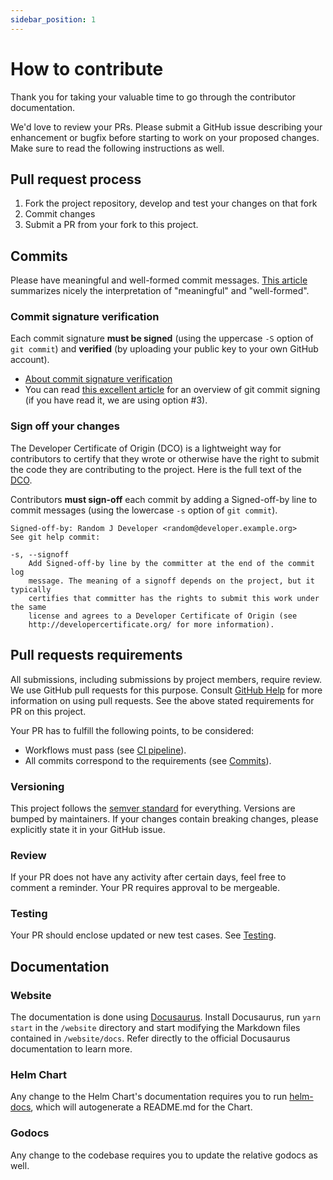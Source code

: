 ```yaml
---
sidebar_position: 1
---
```


# How to contribute

Thank you for taking your valuable time to go through the contributor documentation. 

We'd love to review your PRs. Please submit a GitHub issue describing your enhancement or bugfix before 
starting to work on your proposed changes. Make sure to read the following instructions as well.

## Pull request process

1. Fork the project repository, develop and test your changes on that fork
2. Commit changes
3. Submit a PR from your fork to this project.

## Commits

Please have meaningful and well-formed commit messages. [This article](https://chris.beams.io/posts/git-commit/) 
summarizes nicely the interpretation of "meaningful" and "well-formed".

### Commit signature verification

Each commit signature **must be signed** (using the uppercase `-S` option of `git commit`) and **verified** (by uploading your public
key to your own GitHub account). 

- [About commit signature verification](https://docs.github.com/en/free-pro-team@latest/github/authenticating-to-github/about-commit-signature-verification)
- You can read [this excellent article](https://mikegerwitz.com/2012/05/a-git-horror-story-repository-integrity-with-signed-commits)
  for an overview of git commit signing (if you have read it, we are using option #3).
### Sign off your changes

The Developer Certificate of Origin (DCO) is a lightweight way for contributors to certify that they wrote or otherwise 
have the right to submit the code they are contributing to the project. Here is the full text of the [DCO](https://github.com/bedag/kubernetes-dbaas/blob/main/DCO). 

Contributors **must sign-off** each commit by adding a Signed-off-by line to commit messages (using the lowercase `-s` option of `git commit`).

```
Signed-off-by: Random J Developer <random@developer.example.org>
See git help commit:

-s, --signoff
    Add Signed-off-by line by the committer at the end of the commit log
    message. The meaning of a signoff depends on the project, but it typically
    certifies that committer has the rights to submit this work under the same
    license and agrees to a Developer Certificate of Origin (see
    http://developercertificate.org/ for more information).
```

## Pull requests requirements

All submissions, including submissions by project members, require review. We use GitHub pull requests for this purpose. Consult [GitHub Help](https://help.github.com/articles/about-pull-requests/) for more information on using pull requests. See the above stated requirements for PR on this project.

Your PR has to fulfill the following points, to be considered:

- Workflows must pass (see [CI pipeline](/docs/contributing/ci)).
- All commits correspond to the requirements (see [Commits](/docs/contributing/how-to-contribute)).

### Versioning

This project follows the [semver standard](https://semver.org/) for everything. Versions are bumped by maintainers.
If your changes contain breaking changes, please explicitly state it in your GitHub issue.

### Review

If your PR does not have any activity after certain days, feel free to comment a reminder. Your PR requires approval 
to be mergeable.

### Testing

Your PR should enclose updated or new test cases. See [Testing](/docs/contributing/testing). 

## Documentation

### Website

The documentation is done using [Docusaurus](https://github.com/facebook/docusaurus). Install Docusaurus, 
run `yarn start` in the `/website` directory and start modifying the Markdown
files contained in `/website/docs`. Refer directly to the official Docusaurus documentation to learn more. 

### Helm Chart

Any change to the Helm Chart's documentation requires you to run [helm-docs](https://github.com/norwoodj/helm-docs),
which will autogenerate a README.md for the Chart.

### Godocs

Any change to the codebase requires you to update the relative godocs as well.